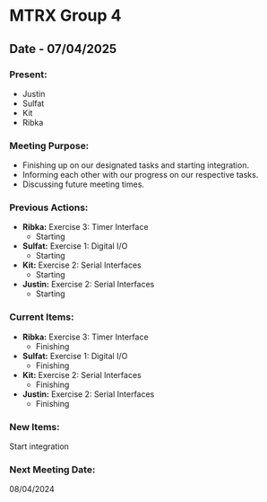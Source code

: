 # MTRX Group 4
##  Date - 07/04/2025
### Present:
- Justin
- Sulfat
- Kit
- Ribka


### Meeting Purpose:
- Finishing up on our designated tasks and starting integration.
- Informing each other with our progress on our respective tasks.
- Discussing future meeting times. 
### Previous Actions:
- **Ribka:** Exercise 3: Timer Interface
    - Starting
- **Sulfat:** Exercise 1: Digital I/O
    - Starting
- **Kit:** Exercise 2: Serial Interfaces
    - Starting
- **Justin:** Exercise 2: Serial Interfaces
    - Starting
### Current Items:
- **Ribka:** Exercise 3: Timer Interface
    - Finishing
- **Sulfat:** Exercise 1: Digital I/O
    - Finishing
- **Kit:** Exercise 2: Serial Interfaces
    - Finishing
- **Justin:** Exercise 2: Serial Interfaces
    - Finishing
### New Items:
Start integration
### Next Meeting Date:
08/04/2024


